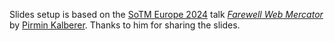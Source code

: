 Slides setup is based on the [SoTM Europe 2024](https://cfp.openstreetmap.org.pl/state-of-the-map-europe-2024/talk/NNKDLL/) talk [_Farewell Web Mercator_](https://pka.github.io/farewell-web-mercator) by [Pirmin Kalberer](https://github.com/pka). Thanks to him for sharing the slides.